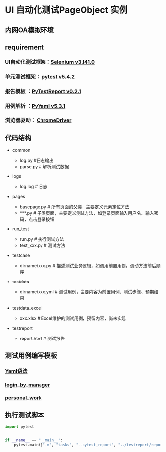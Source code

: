 # UI 自动化测试PageObject 实例
## 内网OA模拟环境

## requirement
### UI自动化测试框架：[Selenium v3.141.0](https://selenium-python.readthedocs.io/)
### 单元测试框架： [pytest v5.4.2](https://learning-pytest.readthedocs.io/zh/latest/index.html)
### 报告模板 ：[PyTestReport v0.2.1](https://github.com/five3/PyTestReport)
### 用例解析 ：[PyYaml v5.3.1](https://pyyaml.org/wiki/PyYAMLDocumentation)
### 浏览器驱动： [ChromeDriver](https://chromedriver.chromium.org/downloads)


## 代码结构
-   common
    -   log.py #日志输出
    -   parse.py # 解析测试数据
-   logs
    -   log.log # 日志
-   pages
    -   basepage.py     # 所有页面的父类，主要定义元素定位方法
    -   ***.py          # 子类页面，主要定义测试方法，如登录页面输入用户名、输入密码，点击登录按钮
-   run_test
    -   run.py          # 执行测试方法
    -   test_xxx.py     # 测试方法
-   testcase
    -   dirname/xxx.py  # 描述测试业务逻辑，如调用前置用例，调动方法前后顺序
    
-   testdata
    -   dirname/xxx.yml # 测试用例，主要内容为前置用例、测试步骤、预期结果
-   testdata_excel
    -   xxx.xlsx        # Excel维护的测试用例，预留内容，尚未实现
-   testreport
    -   report.html     # 测试报告

## 测试用例编写模板
### [Yaml语法](https://www.runoob.com/w3cnote/yaml-intro.html)
### [login_by_manager](https://github.com/sukekes/autotestOA/blob/master/testdata/loginpage/login_by_manager.yml)
### [personal_work](https://github.com/sukekes/autotestOA/blob/master/testdata/personalwork/personal_work.yml)


## 执行测试脚本
```python
import pytest


if __name__ == "__main__":
    pytest.main(["-m", "tasks", "--pytest_report", "../testreport/report.html"])
```
